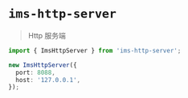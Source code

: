 # `ims-http-server`

> Http 服务端

```ts
import { ImsHttpServer } from 'ims-http-server';

new ImsHttpServer({
  port: 8088,
  host: '127.0.0.1',
});
```
